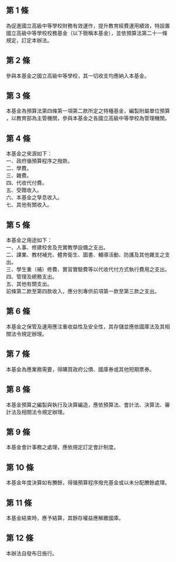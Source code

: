第 1 條
-------
為促進國立高級中等學校財務有效運作，提升教育經費運用績效，特設置  
國立高級中等學校校務基金（以下簡稱本基金），並依預算法第二十一條  
規定，訂定本辦法。

第 2 條
-------
參與本基金之國立高級中等學校，其一切收支均應納入本基金。

第 3 條
-------
本基金為預算法第四條第一項第二款所定之特種基金，編製附屬單位預算  
，以教育部為主管機關，參與本基金之各國立高級中等學校為管理機關。

第 4 條
-------
本基金之來源如下：  
一、政府循預算程序之撥款。  
二、學費。  
三、雜費。  
四、代收代付費。  
五、受贈收入。  
六、本基金之孳息收入。  
七、其他有關收入。

第 5 條
-------
本基金之用途如下：  
一、人事、修建校舍及充實教學設備之支出。  
二、課業、教材補充、體育衛生、圖書、輔導活動、防護及其他雜支之支  
    出。  
三、學生重（補）修費、實習實驗費等以代收代付方式執行費用之支出。  
四、管理及總務支出。  
五、其他有關支出。  
前條第二款至第四款收入，應分別專供前項第一款至第三款之支出。

第 6 條
-------
本基金之保管及運用應注重收益性及安全性，其存儲並應依國庫法及其相  
關法令規定辦理。

第 7 條
-------
本基金為應業務需要，得購買政府公債、國庫券或其他短期票券。

第 8 條
-------
本基金預算之編製與執行及決算編造，應依預算法、會計法、決算法、審  
計法及相關法令規定辦理。

第 9 條
-------
本基金會計事務之處理，應依規定訂定會計制度。

第 10 條
--------
本基金年度決算如有賸餘，得循預算程序撥充基金或以未分配賸餘處理。

第 11 條
--------
本基金結束時，應予結算，其餘存權益應解繳國庫。

第 12 條
--------
本辦法自發布日施行。

